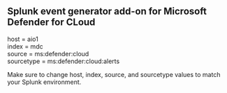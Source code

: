 ## Splunk event generator add-on for Microsoft Defender for CLoud

host = aio1\
index = mdc\
source = ms:defender:cloud\
sourcetype = ms:defender:&ZeroWidthSpace;cloud:alerts

Make sure to change host, index, source, and sourcetype values to match your Splunk environment.
